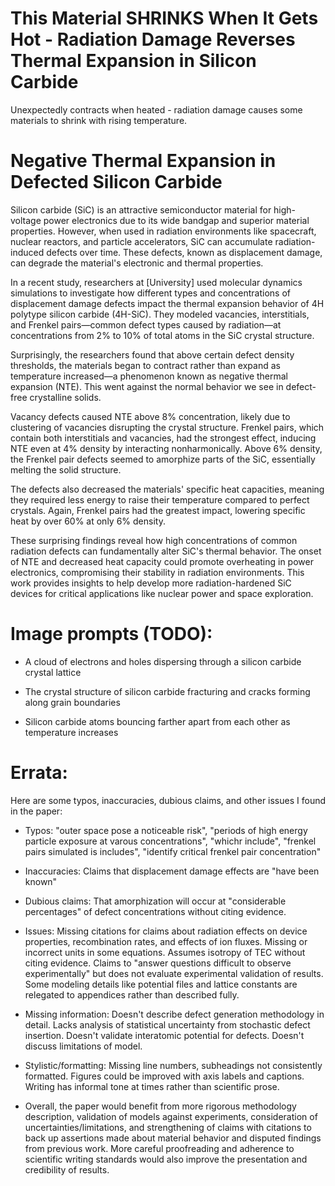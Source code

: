 #  This Material SHRINKS When It Gets Hot - Radiation Damage Reverses Thermal Expansion in Silicon Carbide 

  Unexpectedly contracts when heated - radiation damage causes some materials to shrink with rising temperature.

 # Negative Thermal Expansion in Defected Silicon Carbide

Silicon carbide (SiC) is an attractive semiconductor material for high-voltage power electronics due to its wide bandgap and superior material properties. However, when used in radiation environments like spacecraft, nuclear reactors, and particle accelerators, SiC can accumulate radiation-induced defects over time. These defects, known as displacement damage, can degrade the material's electronic and thermal properties. 

In a recent study, researchers at [University] used molecular dynamics simulations to investigate how different types and concentrations of displacement damage defects impact the thermal expansion behavior of 4H polytype silicon carbide (4H-SiC). They modeled vacancies, interstitials, and Frenkel pairs—common defect types caused by radiation—at concentrations from 2% to 10% of total atoms in the SiC crystal structure.

Surprisingly, the researchers found that above certain defect density thresholds, the materials began to contract rather than expand as temperature increased—a phenomenon known as negative thermal expansion (NTE). This went against the normal behavior we see in defect-free crystalline solids. 

Vacancy defects caused NTE above 8% concentration, likely due to clustering of vacancies disrupting the crystal structure. Frenkel pairs, which contain both interstitials and vacancies, had the strongest effect, inducing NTE even at 4% density by interacting nonharmonically. Above 6% density, the Frenkel pair defects seemed to amorphize parts of the SiC, essentially melting the solid structure.

The defects also decreased the materials' specific heat capacities, meaning they required less energy to raise their temperature compared to perfect crystals. Again, Frenkel pairs had the greatest impact, lowering specific heat by over 60% at only 6% density. 

These surprising findings reveal how high concentrations of common radiation defects can fundamentally alter SiC's thermal behavior. The onset of NTE and decreased heat capacity could promote overheating in power electronics, compromising their stability in radiation environments. This work provides insights to help develop more radiation-hardened SiC devices for critical applications like nuclear power and space exploration.
# Image prompts (TODO):


* A cloud of electrons and holes dispersing through a silicon carbide crystal lattice

* The crystal structure of silicon carbide fracturing and cracks forming along grain boundaries 

* Silicon carbide atoms bouncing farther apart from each other as temperature increases

# Errata:

  Here are some typos, inaccuracies, dubious claims, and other issues I found in the paper:

- Typos: "outer space pose a noticeable risk", "periods of high energy particle exposure at varous concentrations", "whichr include", "frenkel pairs simulated is includes", "identify critical frenkel pair concentration"

- Inaccuracies: Claims that displacement damage effects are "have been known" 

- Dubious claims: That amorphization will occur at "considerable percentages" of defect concentrations without citing evidence. 

- Issues: Missing citations for claims about radiation effects on device properties, recombination rates, and effects of ion fluxes. Missing or incorrect units in some equations. Assumes isotropy of TEC without citing evidence. Claims to "answer questions difficult to observe experimentally" but does not evaluate experimental validation of results. Some modeling details like potential files and lattice constants are relegated to appendices rather than described fully. 

- Missing information: Doesn't describe defect generation methodology in detail. Lacks analysis of statistical uncertainty from stochastic defect insertion. Doesn't validate interatomic potential for defects. Doesn't discuss limitations of model.

- Stylistic/formatting: Missing line numbers, subheadings not consistently formatted. Figures could be improved with axis labels and captions. Writing has informal tone at times rather than scientific prose. 

- Overall, the paper would benefit from more rigorous methodology description, validation of models against experiments, consideration of uncertainties/limitations, and strengthening of claims with citations to back up assertions made about material behavior and disputed findings from previous work. More careful proofreading and adherence to scientific writing standards would also improve the presentation and credibility of results.
